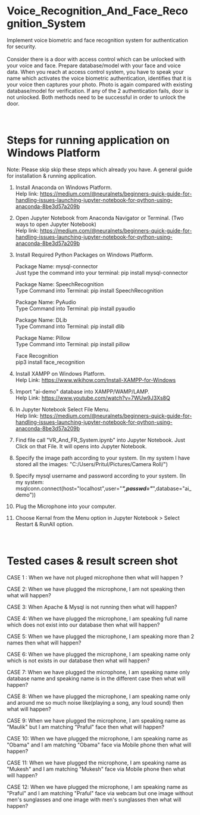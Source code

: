 # Voice_Recognition_And_Face_Recognition_System
Implement voice biometric and face recognition system for authentication for security.<br><br> 
Consider there is a door with access control which can be unlocked with your voice and face. Prepare database/model with your face and voice data. When you reach at access control system, you have to speak your name which activates the voice biometric authentication, identifies that it is your voice then captures your photo. Photo is again compared with existing database/model for verification. If any of the 2 authentication fails, door is not unlocked. Both methods need to be successful in order to unlock the door.<br><br><br> 

Steps for running application on Windows Platform
===================================================
Note: Please skip skip these steps which already you have. 
      A general guide for installation & running application. 

1) Install Anaconda on Windows Platform.<br>
   Help link: https://medium.com/@neuralnets/beginners-quick-guide-for-handling-issues-launching-jupyter-notebook-for-python-using-anaconda-8be3d57a209b
 
2) Open Jupyter Notebook from Anaconda Navigator or Terminal. (Two ways to open Jupyter Notebook) <br>
   Help link: https://medium.com/@neuralnets/beginners-quick-guide-for-handling-issues-launching-jupyter-notebook-for-python-using-anaconda-8be3d57a209b

3) Install Required Python Packages on Windows Platform.

   Package Name: mysql-connector<br>
   Just type the command into your terminal: pip install mysql-connector

   Package Name: SpeechRecognition<br> 
   Type Command into Terminal: pip install SpeechRecognition

   Package Name: PyAudio<br>
   Type Command into Terminal: pip install pyaudio   
 
   Package Name: DLib<br>
   Type Command into Terminal: pip install dlib

   Package Name: Pillow<br>	
   Type Command into Terminal: pip install pillow
   
   Face Recognition<br>
   pip3 install face_recognition

4) Install XAMPP on Windows Platform.<br>
   Help Link: https://www.wikihow.com/Install-XAMPP-for-Windows

5) Import "ai-demo" database into XAMPP/WAMP/LAMP.<br>
   Help Link: https://www.youtube.com/watch?v=7WUw9J3Xs8Q
 
6) In Jupyter Notebook Select File Menu.<br>
   Help link: https://medium.com/@neuralnets/beginners-quick-guide-for-handling-issues-launching-jupyter-notebook-for-python-using-anaconda-8be3d57a209b 

7) Find file call "VR_And_FR_System.ipynb" into Jupyter Notebook. Just Click on that File. It will opens into Jupyter Notebook.

8) Specify the image path according to your system. (In my system I have stored all the images: "C:/Users/Pritul/Pictures/Camera Roll/")

9) Specify mysql username and password according to your system. (In my system: msqlconn.connect(host="localhost",user="*****",passwd="*****",database="ai_demo"))

9) Plug the Microphone into your computer.

10) Choose Kernal from the Menu option in Jupyter Notebook > Select Restart & RunAll option.<br><br><br>



Tested cases & result screen shot
===================================
CASE 1 : When we have not pluged microphone then what will happen ?

CASE 2: When we have plugged the microphone, I am not speaking then what will happen?

CASE 3: When Apache & Mysql is not running then what will happen?

CASE 4: When we have plugged the microphone, I am speaking full name which does not exist into our database then what will happen?

CASE 5: When we have plugged the microphone, I am speaking more than 2 names then what will happen?

CASE 6: When we have plugged the microphone, I am speaking name only which is not exists in our database then what will happen?

CASE 7: When we have plugged the microphone, I am speaking name only database name and speaking name is in the different case then what will happen?

CASE 8: When we have plugged the microphone, I am speaking name only and around me so much noise like(playing a song, any loud sound) then what will happen?

CASE 9: When we have plugged the microphone, I am speaking name as "Maulik" but I am matching "Praful" face then what will happen?

CASE 10: When we have plugged the microphone, I am speaking name as "Obama" and I am matching "Obama" face via Mobile phone then what will happen?

CASE 11: When we have plugged the microphone, I am speaking name as "Mukesh" and I am matching "Mukesh" face via Mobile phone then what will happen?

CASE 12: When we have plugged the microphone, I am speaking name as "Praful" and I am matching "Praful" face via webcam but one image without men's sunglasses and one image with men's sunglasses then what will happen?
